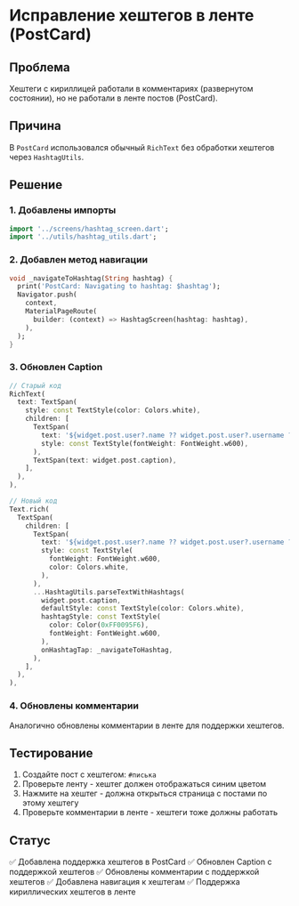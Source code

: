 # Исправление хештегов в ленте (PostCard)

## Проблема
Хештеги с кириллицей работали в комментариях (развернутом состоянии), но не работали в ленте постов (PostCard).

## Причина
В `PostCard` использовался обычный `RichText` без обработки хештегов через `HashtagUtils`.

## Решение

### 1. Добавлены импорты
```dart
import '../screens/hashtag_screen.dart';
import '../utils/hashtag_utils.dart';
```

### 2. Добавлен метод навигации
```dart
void _navigateToHashtag(String hashtag) {
  print('PostCard: Navigating to hashtag: $hashtag');
  Navigator.push(
    context,
    MaterialPageRoute(
      builder: (context) => HashtagScreen(hashtag: hashtag),
    ),
  );
}
```

### 3. Обновлен Caption
```dart
// Старый код
RichText(
  text: TextSpan(
    style: const TextStyle(color: Colors.white),
    children: [
      TextSpan(
        text: '${widget.post.user?.name ?? widget.post.user?.username ?? 'Unknown'} ',
        style: const TextStyle(fontWeight: FontWeight.w600),
      ),
      TextSpan(text: widget.post.caption),
    ],
  ),
),

// Новый код
Text.rich(
  TextSpan(
    children: [
      TextSpan(
        text: '${widget.post.user?.name ?? widget.post.user?.username ?? 'Unknown'} ',
        style: const TextStyle(
          fontWeight: FontWeight.w600,
          color: Colors.white,
        ),
      ),
      ...HashtagUtils.parseTextWithHashtags(
        widget.post.caption,
        defaultStyle: const TextStyle(color: Colors.white),
        hashtagStyle: const TextStyle(
          color: Color(0xFF0095F6),
          fontWeight: FontWeight.w600,
        ),
        onHashtagTap: _navigateToHashtag,
      ),
    ],
  ),
),
```

### 4. Обновлены комментарии
Аналогично обновлены комментарии в ленте для поддержки хештегов.

## Тестирование
1. Создайте пост с хештегом: `#писька`
2. Проверьте ленту - хештег должен отображаться синим цветом
3. Нажмите на хештег - должна открыться страница с постами по этому хештегу
4. Проверьте комментарии в ленте - хештеги тоже должны работать

## Статус
✅ Добавлена поддержка хештегов в PostCard
✅ Обновлен Caption с поддержкой хештегов
✅ Обновлены комментарии с поддержкой хештегов
✅ Добавлена навигация к хештегам
✅ Поддержка кириллических хештегов в ленте
